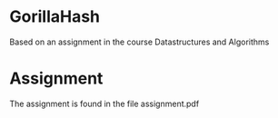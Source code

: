 # GorillaHash
Based on an assignment in the course Datastructures and Algorithms

 # Assignment
 The assignment is found in the file assignment.pdf
